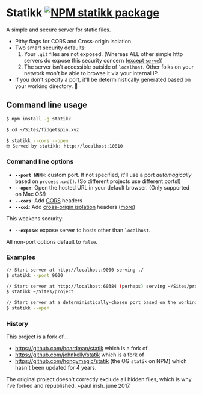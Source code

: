 # Statikk [![NPM statikk package](https://img.shields.io/npm/v/statikk.svg)](https://npmjs.org/package/statikk)

A simple and secure server for static files.

* Pithy flags for CORS and Cross-origin isolation.
* Two smart security defaults:
   1. Your `.git` files are not exposed. (Whereas ALL other simple http servers do expose this security concern ([except `serve`](https://github.com/zeit/serve/issues/229)))
   1. The server isn't accessible outside of `localhost`. Other folks on your network won't be able to browse it via your internal IP.
* If you don't specify a port, it'll be deterministically generated based on your working directory. :tada:

## Command line usage

```bash
$ npm install -g statikk

$ cd ~/Sites/fidgetspin.xyz

$ statikk --cors --open
🤓 Served by statikk: http://localhost:10810
```

### Command line options

* **`--port NNNN`**: custom port. If not specified, it'll use a port *automagically* based on `process.cwd()`. (So different projects use different ports!)
* **`--open`**: Open the hosted URL in your default browser. (Only supported on Mac OS!)
* **`--cors`**: Add [CORS](https://web.dev/cross-origin-resource-sharing/) headers
* **`--coi`**: Add [cross-origin isolation](https://web.dev/cross-origin-isolation-guide/) headers ([more](https://web.dev/coop-coep/))

This weakens security:
* **`--expose`**: expose server to hosts other than `localhost`.

All non-port options default to `false`.

### Examples

```bash
// Start server at http://localhost:9000 serving ./
$ statikk --port 9000

// Start server at http://localhost:60384 (perhaps) serving ~/Sites/project
$ statikk ~/Sites/project

// Start server at a deterministically-chosen port based on the working directory, and open the browser
$ statikk --open
```

### History

This project is a fork of...

* https://github.com/boardman/statik which is a fork of
* https://github.com/johnkelly/statik which is a fork of
* https://github.com/hongymagic/statik (the OG `statik` on NPM) which hasn't been updated for 4 years.

The original project doesn't correctly exclude all hidden files, which is why I've forked and republished.  ~paul irish. june 2017.
